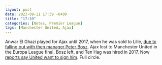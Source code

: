 ```yaml
---
layout: post
date: 2023-09-11 17:39 -0400
title: "17:39"
categories: [Notes, Premier League]
tags: [Manchester United, Ajax]
---
```


Anwar El Ghazi played for Ajax until 2017, when he was sold to Lille, [due to falling out with then manager Peter Bosz](https://www.besoccer.com/new/el-ghazi-leaves-ajax-for-lille). Ajax lost to Manchester United in the Europa League final, Bosz left, and Ten Hag was hired in 2017. Now [reports say United want to sign him](https://x.com/deadlinedaylive/status/1701330722085044734?s=46&t=YC8lQJTh43E_mBQW40Ct2g). Full circle.


